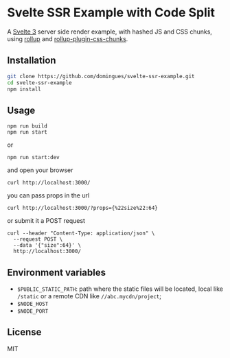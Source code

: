 # Svelte SSR Example with Code Split

A [Svelte 3](https://v3.svelte.technology/) server side render example, with hashed JS and CSS chunks, using [rollup](https://github.com/rollup/rollup) and [rollup-plugin-css-chunks](https://github.com/domingues/rollup-plugin-css-chunks).

## Installation

```bash
git clone https://github.com/domingues/svelte-ssr-example.git
cd svelte-ssr-example
npm install
```

## Usage

```shell script
npm run build
npm run start
```
or
```shell script
npm run start:dev
```
and open your browser
```shell script
curl http://localhost:3000/
```
you can pass props in the url
```shell script
curl http://localhost:3000/?props={%22size%22:64}
```
or submit it a POST request
```shell script
curl --header "Content-Type: application/json" \
  --request POST \
  --data '{"size":64}' \
  http://localhost:3000/
```

## Environment variables

 - `$PUBLIC_STATIC_PATH`: path where the static files will be located,
                          local like `/static` or a remote CDN like `//abc.mycdn/project`;
 - `$NODE_HOST`
 - `$NODE_PORT`

## License

MIT
